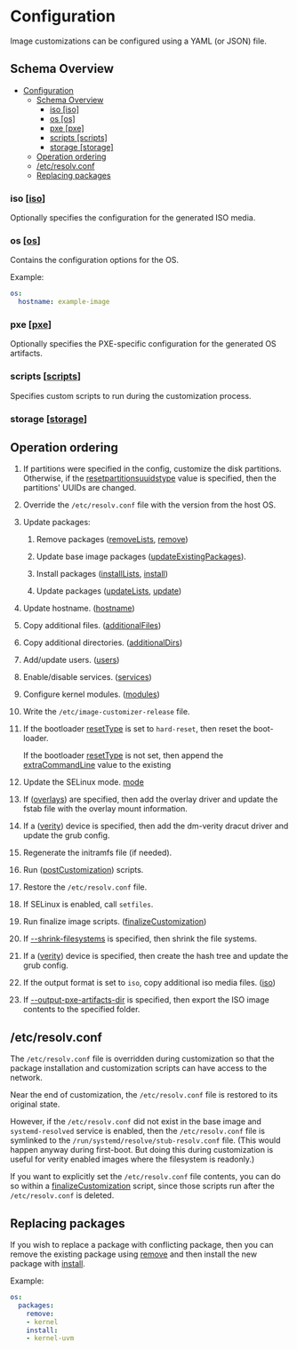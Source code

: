 # Configuration

Image customizations can be configured using a YAML (or JSON) file.

## Schema Overview

- [Configuration](#configuration)
  - [Schema Overview](#schema-overview)
    - [iso \[iso\]](#iso-iso)
    - [os \[os\]](#os-os)
    - [pxe \[pxe\]](#pxe-pxe)
    - [scripts \[scripts\]](#scripts-scripts)
    - [storage \[storage\]](#storage-storage)
  - [Operation ordering](#operation-ordering)
  - [/etc/resolv.conf](#etcresolvconf)
  - [Replacing packages](#replacing-packages)

### iso [[iso](./iso.md)]

Optionally specifies the configuration for the generated ISO media.

### os [[os](./os.md)]

Contains the configuration options for the OS.

Example:

```yaml
os:
  hostname: example-image
```
### pxe [[pxe](./pxe.md)]
Optionally specifies the PXE-specific configuration for the generated OS
artifacts.
### scripts [[scripts](./scripts.md)]
Specifies custom scripts to run during the customization process.
### storage [[storage](./storage.md)]
## Operation ordering
1. If partitions were specified in the config, customize the disk partitions.
   Otherwise, if the [resetpartitionsuuidstype](#resetpartitionsuuidstype-string) value
   is specified, then the partitions' UUIDs are changed.
2. Override the `/etc/resolv.conf` file with the version from the host OS.

3. Update packages:

   1. Remove packages ([removeLists](#removelists-string),
   [remove](#remove-string))

   2. Update base image packages ([updateExistingPackages](#updateexistingpackages-bool)).

   3. Install packages ([installLists](#installlists-string),
   [install](#install-string))

   4. Update packages ([updateLists](#removelists-string),
   [update](#update-string))

4. Update hostname. ([hostname](#hostname-string))

5. Copy additional files. ([additionalFiles](#os-additionalfiles))

6. Copy additional directories. ([additionalDirs](#additionaldirs-dirconfig))

7. Add/update users. ([users](#users-user))

8. Enable/disable services. ([services](#services-type))

9. Configure kernel modules. ([modules](#modules-module))

10. Write the `/etc/image-customizer-release` file.

11. If the bootloader [resetType](#resettype-string) is set to `hard-reset`, then
    reset the boot-loader.

    If the bootloader [resetType](#resettype-string) is not set, then append the
    [extraCommandLine](#extracommandline-string) value to the existing

12. Update the SELinux mode. [mode](#mode-string)

13. If ([overlays](#overlay-type)) are specified, then add the overlay driver
    and update the fstab file with the overlay mount information.

14. If a ([verity](#verity-type)) device is specified, then add the dm-verity dracut
    driver and update the grub config.

15. Regenerate the initramfs file (if needed).

16. Run ([postCustomization](#postcustomization-script)) scripts.

17. Restore the `/etc/resolv.conf` file.

18. If SELinux is enabled, call `setfiles`.

19. Run finalize image scripts. ([finalizeCustomization](#finalizecustomization-script))

20. If [--shrink-filesystems](./cli.md#shrink-filesystems) is specified, then shrink
    the file systems.

21. If a ([verity](#verity-type)) device is specified, then create the hash tree and
    update the grub config.

22. If the output format is set to `iso`, copy additional iso media files.
    ([iso](#iso-type))

23. If [--output-pxe-artifacts-dir](./cli.md#output-pxe-artifacts-dir) is specified,
    then export the ISO image contents to the specified folder.

## /etc/resolv.conf

The `/etc/resolv.conf` file is overridden during customization so that the package
installation and customization scripts can have access to the network.

Near the end of customization, the `/etc/resolv.conf` file is restored to its original
state.

However, if the `/etc/resolv.conf` did not exist in the base image and
`systemd-resolved` service is enabled, then the `/etc/resolv.conf` file is symlinked to
the `/run/systemd/resolve/stub-resolv.conf` file. (This would happen anyway during
first-boot. But doing this during customization is useful for verity enabled images
where the filesystem is readonly.)

If you want to explicitly set the `/etc/resolv.conf` file contents, you can do so within
a [finalizeCustomization](#finalizecustomization-script) script, since those scripts run
after the `/etc/resolv.conf` is deleted.

## Replacing packages

If you wish to replace a package with conflicting package, then you can remove the
existing package using [remove](#remove-string) and then install the
new package with [install](#install-string).

Example:

```yaml
os:
  packages:
    remove:
    - kernel
    install:
    - kernel-uvm
```
